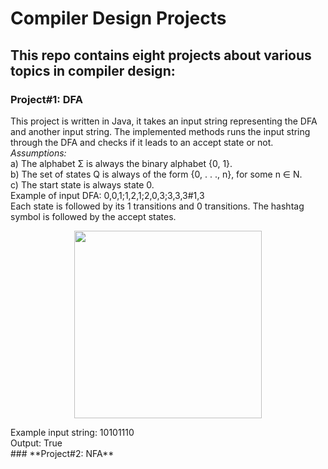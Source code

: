 # **Compiler Design Projects** 
## **This repo contains eight projects about various topics in compiler design:**
### **Project#1: DFA**
This project is written in Java, it takes an input string representing the DFA and another input string. The implemented methods runs the input string through the DFA and checks if it leads to an accept state or not.  
*Assumptions:*  
a) The alphabet Σ is always the binary alphabet {0, 1}.  
b) The set of states Q is always of the form {0, . . ., n}, for some n ∈ N.  
c) The start state is always state 0.  
Example of input DFA: 0,0,1;1,2,1;2,0,3;3,3,3#1,3  
Each state is followed by its 1 transitions and 0 transitions. The hashtag symbol is followed by the accept states.  
<p align="center">
  <img src="https://i.ibb.co/HPscSK0/Capture.jpg" width="300" >
</p>
Example input string: 10101110  
<br> 
Output: True     
<br>
### **Project#2: NFA**
